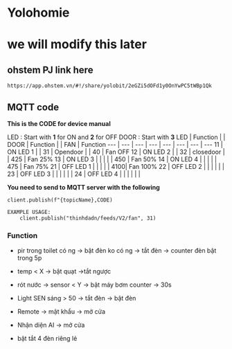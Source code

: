 # Yolohomie
# we will modify this later

## ohstem PJ link here
```
https://app.ohstem.vn/#!/share/yolobit/2eGZi5dOFd1y0OnYwPC5tWBp1Qk
```
## MQTT code 
**This is the CODE for device manual**

LED : Start with **1** for ON and **2** for OFF
DOOR : Start with **3**
LED | Function  |       | DOOR  | Function  |       | FAN | Function
--- | ---       | ---   | ---   | ---       | ---   | --- | ---
11  | ON LED 1  |       | 31    | Opendoor  |       | 40  | Fan OFF
12  | ON LED 2  |       | 32    | closedoor |       | 425 | Fan 25%
13  | ON LED 3  |       |       |           |       | 450 | Fan 50% 
14  | ON LED 4  |       |       |           |       | 475 | Fan 75%
21  | OFF LED 1 |       |       |           |       | 4100| Fan 100%
22  | OFF LED 2 |       |       |           |       |   |
23  | OFF LED 3 |       |       |           |       | |
24  | OFF LED 4 |       |       |           |       | |

**You need to send to MQTT server with the following**
```
client.publish(f"{topicName},CODE)

EXAMPLE USAGE:
    client.publish("thinhdadn/feeds/V2/fan", 31)
```
### Function
- pir trong toilet 
    có ng -> bật đèn
    ko có ng -> tắt đèn 
    -> counter đèn bật trong 5p 

- temp < X 
    -> bật quạt
    ->tắt ngược

- rót nước -> sensor < Y
    -> bật máy bơm
    counter -> 30s

- Light SEN 
    sáng > 50 
    -> tắt đèn
    -> bật đèn

- Remote -> mật khẩu 
    -> mở cửa

- Nhận diện AI 
    -> mở cửa 

- bật tắt 4 đèn riêng lẻ

